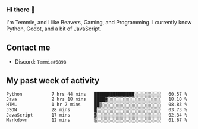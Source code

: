 ### Hi there 👋
I'm Temmie, and I like Beavers, Gaming, and Programming. I currently know Python, Godot, and a bit of JavaScript.

## Contact me
* Discord: `Temmie#6898`

## My past week of activity
<!--START_SECTION:waka-->

```text
Python           7 hrs 44 mins   ███████████████░░░░░░░░░░   60.57 %
Java             2 hrs 18 mins   ████▓░░░░░░░░░░░░░░░░░░░░   18.10 %
HTML             1 hr 7 mins     ██▒░░░░░░░░░░░░░░░░░░░░░░   08.83 %
JSON             28 mins         █░░░░░░░░░░░░░░░░░░░░░░░░   03.73 %
JavaScript       17 mins         ▓░░░░░░░░░░░░░░░░░░░░░░░░   02.34 %
Markdown         12 mins         ▒░░░░░░░░░░░░░░░░░░░░░░░░   01.67 %
```

<!--END_SECTION:waka-->
